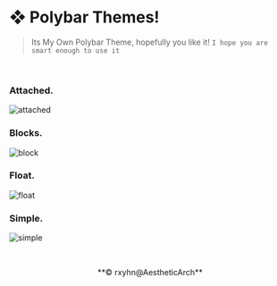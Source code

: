 # **❖ Polybar Themes!**
  > Its My Own Polybar Theme, hopefully you like it!
  `I hope you are smart enough to use it`

</br>

  ### Attached.
![attached](https://user-images.githubusercontent.com/93292023/150443615-eb6cfb90-caa0-4b8b-98e6-52aba0ebae99.png)

  ### Blocks.
![block](https://user-images.githubusercontent.com/93292023/150442459-a488052b-c6ff-49bd-8516-ad50031bae86.png)

  ### Float.
![float](https://user-images.githubusercontent.com/93292023/150443003-6deb23d3-c04e-4051-95a9-c01814d3b067.png)

  ### Simple.
![simple](https://user-images.githubusercontent.com/93292023/150442608-c71ae434-c95f-4eee-82f1-ee830c905549.png)

</br>

<p align="center">**© rxyhn@AestheticArch**</p>

